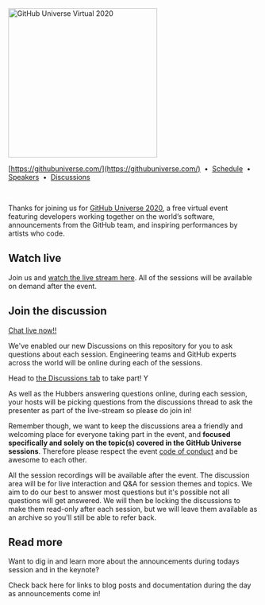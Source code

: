 <img src="https://githubuniverse.com/assets/img/GitHub-Universe-logo-2020-white.svg" width="300" alt="GitHub Universe Virtual 2020">

[https://githubuniverse.com/](https://githubuniverse.com/)
&nbsp;•&nbsp;
[Schedule](https://githubuniverse.com/schedule/)
&nbsp;•&nbsp;
[Speakers](https://githubuniverse.com//speakers/)
&nbsp;•&nbsp;
[Discussions](https://github.com/githubevents/universe2020/discussions)

<br>

Thanks for joining us for [GitHub Universe 2020](https://githubuniverse.com/), a free virtual event featuring developers working together on the world’s software, announcements from the GitHub team, and inspiring performances by artists who code.

## Watch live

Join us and [watch the live stream here](https://githubuniverse.com/). All of the sessions will be available on demand after the event.

## Join the discussion

[Chat live now!!](https://github.com/githubevents/universe2020/discussions)

We've enabled our new Discussions on this repository for you to ask questions about each session. Engineering teams and GitHub experts across the world will be online during each of the sessions. 

Head to [the Discussions tab](https://github.com/githubevents/universe2020/discussions) to take part! Y

As well as the Hubbers answering questions online, during each session, your hosts will be picking questions from the discussions thread to ask the presenter as part of the live-stream so please do join in!

Remember though, we want to keep the discussions area a friendly and welcoming place for everyone taking part in the event, and **focused specifically and solely on the topic(s) covered in the GitHub Universe sessions**. Therefore please respect the event [code of conduct](CODE_OF_CONDUCT.md) and be awesome to each other.

All the session recordings will be available after the event. The discussion area will be for live interaction and Q&A for session themes and topics. We aim to do our best to answer most questions but it's possible not all questions will get answered. We will then be locking the discussions to make them read-only after each session, but we will leave them available as an archive so you'll still be able to refer back. 

## Read more

Want to dig in and learn more about the announcements during todays session and in the keynote?

Check back here for links to blog posts and documentation during the day as announcements come in!
